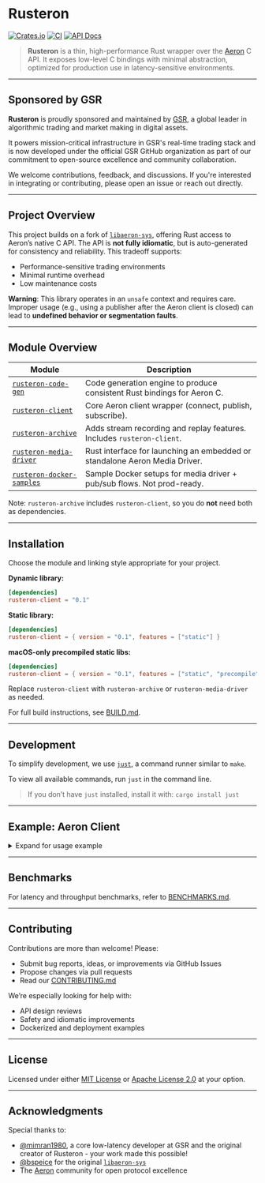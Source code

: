 # Rusteron

[![Crates.io](https://img.shields.io/crates/v/rusteron-archive)](https://crates.io/crates/rusteron-archive)
[![CI](https://github.com/gsrxyz/rusteron/actions/workflows/ci.yml/badge.svg)](https://github.com/gsrxyz/rusteron/actions/workflows/ci.yml)
[![API Docs](https://custom-icon-badges.demolab.com/badge/githubdocs-blue.svg?logo=log\&logoSource=feather)](https://gsrxyz.github.io/rusteron)

> **Rusteron** is a thin, high-performance Rust wrapper over the [Aeron](https://github.com/real-logic/aeron) C API.
> It exposes low-level C bindings with minimal abstraction, optimized for production use in latency-sensitive environments.

---

## Sponsored by GSR

**Rusteron** is proudly sponsored and maintained by [GSR](https://www.gsr.io), a global leader in algorithmic trading and market making in digital assets.

It powers mission-critical infrastructure in GSR's real-time trading stack and is now developed under the official GSR GitHub organization as part of our commitment to open-source excellence and community collaboration.

We welcome contributions, feedback, and discussions. If you're interested in integrating or contributing, please open an issue or reach out directly.

---

## Project Overview

This project builds on a fork of [`libaeron-sys`](https://github.com/bspeice/libaeron-sys), offering Rust access to Aeron’s native C API. The API is **not fully idiomatic**, but is auto-generated for consistency and reliability. This tradeoff supports:

* Performance-sensitive trading environments
* Minimal runtime overhead
* Low maintenance costs

**Warning**: This library operates in an `unsafe` context and requires care. Improper usage (e.g., using a publisher after the Aeron client is closed) can lead to **undefined behavior or segmentation faults**.

---

## Module Overview

| Module                                                                                            | Description                                                                |
| ------------------------------------------------------------------------------------------------- | -------------------------------------------------------------------------- |
| [`rusteron-code-gen`](https://github.com/gsrxyz/rusteron/tree/main/rusteron-code-gen)             | Code generation engine to produce consistent Rust bindings for Aeron C.    |
| [`rusteron-client`](https://github.com/gsrxyz/rusteron/tree/main/rusteron-client)                 | Core Aeron client wrapper (connect, publish, subscribe).                   |
| [`rusteron-archive`](https://github.com/gsrxyz/rusteron/tree/main/rusteron-archive)               | Adds stream recording and replay features. Includes `rusteron-client`.     |
| [`rusteron-media-driver`](https://github.com/gsrxyz/rusteron/tree/main/rusteron-media-driver)     | Rust interface for launching an embedded or standalone Aeron Media Driver. |
| [`rusteron-docker-samples`](https://github.com/gsrxyz/rusteron/tree/main/rusteron-docker-samples) | Sample Docker setups for media driver + pub/sub flows. Not prod-ready.     |

Note: `rusteron-archive` includes `rusteron-client`, so you do **not** need both as dependencies.

---

## Installation

Choose the module and linking style appropriate for your project.

**Dynamic library:**

```toml
[dependencies]
rusteron-client = "0.1"
```

**Static library:**

```toml
[dependencies]
rusteron-client = { version = "0.1", features = ["static"] }
```

**macOS-only precompiled static libs:**

```toml
[dependencies]
rusteron-client = { version = "0.1", features = ["static", "precompile"] }
```

Replace `rusteron-client` with `rusteron-archive` or `rusteron-media-driver` as needed.

For full build instructions, see [BUILD.md](./BUILD.md).

---

## Development

To simplify development, we use [`just`](https://github.com/casey/just), a command runner similar to `make`.

To view all available commands, run `just` in the command line.

> If you don’t have `just` installed, install it with: `cargo install just`

---

## Example: Aeron Client

<details>
<summary>Expand for usage example</summary>

```rust
use rusteron::client::{Aeron, AeronContext, IntoCString};
use rusteron_media_driver::{AeronDriverContext, AeronDriver};
use std::sync::atomic::{AtomicBool, Ordering};
use std::sync::Arc;
use std::time::Duration;

fn main() -> Result<(), Box<dyn std::error::Error>> {
    // Start embedded media driver
    let media_driver_ctx = AeronDriverContext::new()?;
    let (stop, driver_handle) = AeronDriver::launch_embedded(media_driver_ctx.clone(), false);

    let ctx = AeronContext::new()?;
    ctx.set_dir(&media_driver_ctx.get_dir().into_c_string())?;
    let aeron = Aeron::new(&ctx)?;
    aeron.start()?;

    // Create subscription and publication
    let subscription = aeron
        .async_add_subscription(&"aeron:ipc".into_c_string(), 123,                
                                Handlers::no_available_image_handler(),
                                Handlers::no_unavailable_image_handler())?
        .poll_blocking(Duration::from_secs(5))?;

    let publisher = aeron
        .async_add_publication(&"aeron:ipc".into_c_string(), 123)?
        .poll_blocking(Duration::from_secs(5))?;

    let message = "Hello, Aeron!".as_bytes();
    let result = publisher.offer(message, Handlers::no_reserved_value_supplier_handler());

    // Fragment handler example
    struct FragmentHandler;
    impl AeronFragmentHandlerCallback for FragmentHandler {
        fn handle_aeron_fragment_handler(
            &mut self,
            msg: &[u8],
            header: AeronHeader,
        ) {
            println!(
                "received a message from aeron {:?}, msg length:{}",
                header.position(),
                msg.len()
            );
        }
    }

    let (closure, _inner) = Handler::leak_with_fragment_assembler(FragmentHandler)?;

    let mut count = 0;
    while count < 10000 {
        subscription.poll(Some(&closure), 128)?;
        count += 1;
    }
    Ok(())
}
```

</details>

---

## Benchmarks

For latency and throughput benchmarks, refer to [BENCHMARKS.md](./BENCHMARKS.md).

---

## Contributing

Contributions are more than welcome! Please:

* Submit bug reports, ideas, or improvements via GitHub Issues
* Propose changes via pull requests
* Read our [CONTRIBUTING.md](https://github.com/gsrxyz/rusteron/blob/main/CONTRIBUTING.md)

We’re especially looking for help with:

* API design reviews
* Safety and idiomatic improvements
* Dockerized and deployment examples

---

## License

Licensed under either [MIT License](https://opensource.org/licenses/MIT) or [Apache License 2.0](https://www.apache.org/licenses/LICENSE-2.0) at your option.

---

## Acknowledgments

Special thanks to:

* [@mimran1980](https://github.com/mimran1980), a core low-latency developer at GSR and the original creator of Rusteron - your work made this possible!
* [@bspeice](https://github.com/bspeice) for the original [`libaeron-sys`](https://github.com/bspeice/libaeron-sys)
* The [Aeron](https://github.com/real-logic/aeron) community for open protocol excellence

